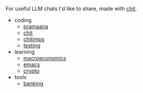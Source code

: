 For useful LLM chats I'd like to share, made with [chit](https://github.com/abhimanyupallavisudhir/chit).

- coding
  - [pramaana](public/coding/pramaana.html)
  - [chit](public/coding/chit.html)
  - [chitimps](public/coding/chitimps.html)
  - [testing](public/coding/testing.html)
- learning
  - [macroeconomics](public/learning/macroeconomics.html)
  - [emacs](public/learning/emacs.html)
  - [crypto](public/learning/crypto.html)
- tools
  - [banking](public/tools/banking.html)